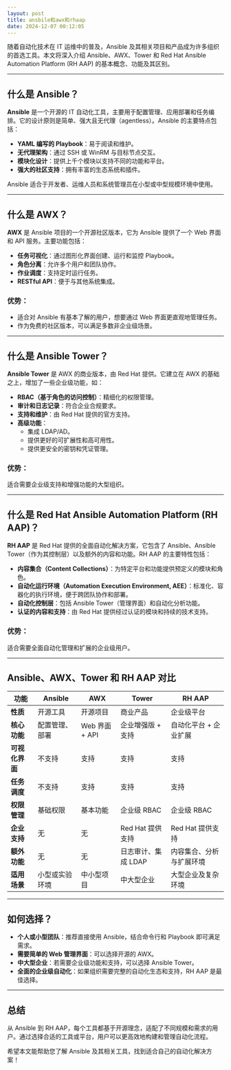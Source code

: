 ```yaml
---
layout: post
title: ansbile和awx和rhaap
date: 2024-12-07 00:12:05
---
```


随着自动化技术在 IT 运维中的普及，Ansible 及其相关项目和产品成为许多组织的首选工具。本文将深入介绍 Ansible、AWX、Tower 和 Red Hat Ansible Automation Platform (RH AAP) 的基本概念、功能及其区别。

---

## 什么是 Ansible？

**Ansible** 是一个开源的 IT 自动化工具，主要用于配置管理、应用部署和任务编排。它的设计原则是简单、强大且无代理（agentless）。Ansible 的主要特点包括：

- **YAML 编写的 Playbook**：易于阅读和维护。
- **无代理架构**：通过 SSH 或 WinRM 与目标节点交互。
- **模块化设计**：提供上千个模块以支持不同的功能和平台。
- **强大的社区支持**：拥有丰富的生态系统和插件。

Ansible 适合于开发者、运维人员和系统管理员在小型或中型规模环境中使用。

---

## 什么是 AWX？

**AWX** 是 Ansible 项目的一个开源社区版本，它为 Ansible 提供了一个 Web 界面和 API 服务。主要功能包括：

- **任务可视化**：通过图形化界面创建、运行和监控 Playbook。
- **角色分离**：允许多个用户和团队协作。
- **作业调度**：支持定时运行任务。
- **RESTful API**：便于与其他系统集成。

### 优势：
- 适合对 Ansible 有基本了解的用户，想要通过 Web 界面更直观地管理任务。
- 作为免费的社区版本，可以满足多数非企业级场景。

---

## 什么是 Ansible Tower？

**Ansible Tower** 是 AWX 的商业版本，由 Red Hat 提供。它建立在 AWX 的基础之上，增加了一些企业级功能，如：

- **RBAC（基于角色的访问控制）**：精细化的权限管理。
- **审计和日志记录**：符合企业合规要求。
- **支持和维护**：由 Red Hat 提供的官方支持。
- **高级功能**：
  - 集成 LDAP/AD。
  - 提供更好的可扩展性和高可用性。
  - 提供更安全的密钥和凭证管理。

### 优势：
适合需要企业级支持和增强功能的大型组织。

---

## 什么是 Red Hat Ansible Automation Platform (RH AAP)？

**RH AAP** 是 Red Hat 提供的全面自动化解决方案，它包含了 Ansible、Ansible Tower（作为其控制层）以及额外的内容和功能。RH AAP 的主要特性包括：

- **内容集合（Content Collections）**：为特定平台和功能提供预定义的模块和角色。
- **自动化运行环境（Automation Execution Environment, AEE）**：标准化、容器化的执行环境，便于跨团队协作和部署。
- **自动化控制层**：包括 Ansible Tower（管理界面）和自动化分析功能。
- **认证的内容和支持**：由 Red Hat 提供经过认证的模块和持续的技术支持。

### 优势：
适合需要全面自动化管理和扩展的企业级用户。

---

## Ansible、AWX、Tower 和 RH AAP 对比

| 功能              | Ansible           | AWX                    | Tower                   | RH AAP                    |
|-------------------|-------------------|------------------------|-------------------------|---------------------------|
| **性质**          | 开源工具         | 开源项目              | 商业产品               | 企业级平台                |
| **核心功能**      | 配置管理、部署   | Web 界面 + API        | 企业增强版 + 支持      | 自动化平台 + 企业扩展     |
| **可视化界面**    | 不支持           | 支持                  | 支持                   | 支持                      |
| **任务调度**      | 不支持           | 支持                  | 支持                   | 支持                      |
| **权限管理**      | 基础权限         | 基本功能              | 企业级 RBAC            | 企业级 RBAC               |
| **企业支持**      | 无               | 无                    | Red Hat 提供支持        | Red Hat 提供支持          |
| **额外功能**      | 无               | 无                    | 日志审计、集成 LDAP     | 内容集合、分析与扩展环境  |
| **适用场景**      | 小型或实验环境   | 中小型项目            | 中大型企业              | 大型企业及复杂环境        |

---

## 如何选择？

- **个人或小型团队**：推荐直接使用 Ansible，结合命令行和 Playbook 即可满足需求。
- **需要简单的 Web 管理界面**：可以选择开源的 AWX。
- **中大型企业**：若需要企业级功能和支持，可以选择 Ansible Tower。
- **全面的企业级自动化**：如果组织需要完整的自动化生态和支持，RH AAP 是最佳选择。

---

## 总结

从 Ansible 到 RH AAP，每个工具都基于开源理念，适配了不同规模和需求的用户。通过选择合适的工具或平台，用户可以更高效地构建和管理自动化流程。

希望本文能帮助您了解 Ansible 及其相关工具，找到适合自己的自动化解决方案！

